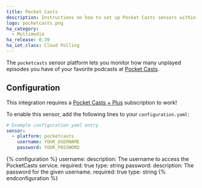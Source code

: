 ```yaml
---
title: Pocket Casts
description: Instructions on how to set up Pocket Casts sensors within Home Assistant.
logo: pocketcasts.png
ha_category:
  - Multimedia
ha_release: 0.39
ha_iot_class: Cloud Polling
---
```


The `pocketcasts` sensor platform lets you monitor how many unplayed episodes you have of your favorite podcasts at [Pocket Casts](https://play.pocketcasts.com/).

## Configuration

This integration requires a [Pocket Casts + Plus](https://www.pocketcasts.com/plus/) subscription to work!

To enable this sensor, add the following lines to your `configuration.yaml`:

```yaml
# Example configuration.yaml entry
sensor:
  - platform: pocketcasts
    username: YOUR_USERNAME
    password: YOUR_PASSWORD
```

{% configuration %}
username:
  description: The username to access the PocketCasts service.
  required: true
  type: string
password:
  description: The password for the given username.
  required: true
  type: string
{% endconfiguration %}
